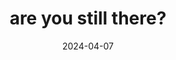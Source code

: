 ---
date: 2024-04-07
title: are you still there?
alt: A photo of the exterior wall of a building, with a security camera looking along the wall. The wall is covered by a grid-like arrangement of large rectangular tiles, each with a slightly different shade of yellow and natural texture, creating an interesting geometrical texture.
---
